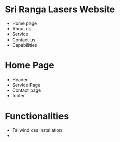 # Sri Ranga Lasers Website
  - Home page
  - About us
  - Service
  - Contact us
  - Capabilities
# Home Page
  - Header 
  - Service Page
  - Contact page
  - footer
# Functionalities
  - Tailwind css installation
  - 